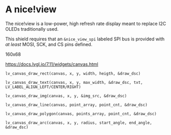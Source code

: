 # A nice!view

The nice!view is a low-power, high refresh rate display meant to replace I2C OLEDs traditionally used.

This shield requires that an `&nice_view_spi` labeled SPI bus is provided with _at least_ MOSI, SCK, and CS pins defined.

160x68

https://docs.lvgl.io/7.11/widgets/canvas.html

    lv_canvas_draw_rect(canvas, x, y, width, heigth, &draw_dsc)

    lv_canvas_draw_text(canvas, x, y, max_width, &draw_dsc, txt, LV_LABEL_ALIGN_LEFT/CENTER/RIGHT)

    lv_canvas_draw_img(canvas, x, y, &img_src, &draw_dsc)

    lv_canvas_draw_line(canvas, point_array, point_cnt, &draw_dsc)

    lv_canvas_draw_polygon(canvas, points_array, point_cnt, &draw_dsc)

    lv_canvas_draw_arc(canvas, x, y, radius, start_angle, end_angle, &draw_dsc)
